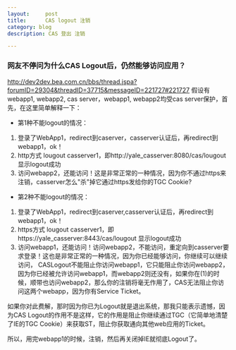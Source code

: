 ```yaml
---
layout:     post
title:      CAS logout 注销
category: blog
description: CAS 登出 注销

---
```


### 网友不停问为什么CAS Logout后，仍然能够访问应用？ 

http://dev2dev.bea.com.cn/bbs/thread.jspa?forumID=29304&threadID=37715&messageID=221727#221727 假设有webapp1, webapp2, cas server，webapp1, webapp2均受cas server保护，首先，在这里简单解释一下： 

* 第1种不能logout的情况：
 1. 登录了WebApp1，redirect到caserver，casserver认证后，再redirect到webapp1，ok！
 2. http方式 lougout casserver1，即http://yale_casserver:8080/cas/lougout 显示logout成功
 3. 访问webapp2，还能访问！这是非常正常的一种情况，因为你不通过https来注销，casserver怎么"杀"掉它通过https发给你的TGC Cookie? 

* 第2种不能logout的情况： 
 1. 登录了WebApp1，redirect到caserver,casserver认证后，再redirect到webapp1，ok！
 2. https方式 lougout casserver1，即https://yale_casserver:8443/cas/lougout 显示logout成功
 3. 访问webapp1，还能访问！访问webapp2，不能访问，重定向到casserver要求登录！这也是非常正常的一种情况，因为你已经能够访问，你继续可以继续访问，
CASLogout不能阻止你访问webapp1，它只能阻止你访问webapp2，因为你已经被允许访问webapp1，而webapp2则还没有，如果你在(1)的时候，顺带也访问webapp2，那么你的注销将毫无作用了，CAS无法阻止你访问这两个webapp，因为你有Service Ticket。 

如果你对此费解，那时因为你已为Logout就是退出系统，那我只能表示遗憾，因为CAS Logout的作用不是这样，它的作用是阻止你继续通过TGC（它简单地清楚了IE的TGC Cookie）来获取ST，阻止你获取通向其他web应用的Ticket。 

所以，用完webapp1的时候，注销，然后再关闭掉IE就彻底Logout了。